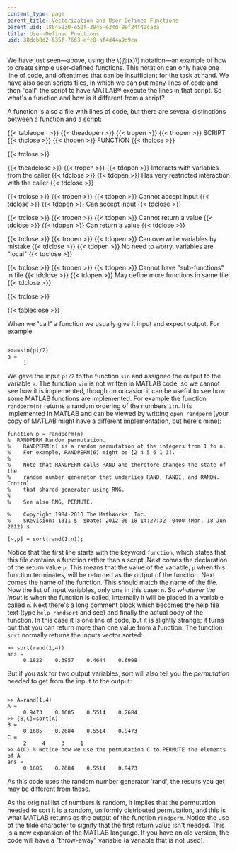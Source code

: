 ```yaml
---
content_type: page
parent_title: Vectorization and User-Defined Functions
parent_uid: 18645230-e50f-3945-e34d-99f24f40ca3a
title: User-Defined Functions
uid: 38dcb8d2-635f-7663-efc8-af4d44a9d9ea
---
```


We have just seen—above, using the \\(@(x)\\) notation—an example of how to create simple user-defined functions. This notation can only have one line of code, and oftentimes that can be insufficient for the task at hand. We have also seen scripts files, in which we can put many lines of code and then "call" the script to have MATLAB® execute the lines in that script. So what's a function and how is it different from a script?

A function is also a file with lines of code, but there are several distinctions between a function and a script:

{{< tableopen >}}
{{< theadopen >}}
{{< tropen >}}
{{< thopen >}}
SCRIPT
{{< thclose >}}
{{< thopen >}}
FUNCTION
{{< thclose >}}

{{< trclose >}}

{{< theadclose >}}
{{< tropen >}}
{{< tdopen >}}
Interacts with variables from the caller
{{< tdclose >}}
{{< tdopen >}}
Has very restricted interaction with the caller
{{< tdclose >}}

{{< trclose >}}
{{< tropen >}}
{{< tdopen >}}
Cannot accept input
{{< tdclose >}}
{{< tdopen >}}
Can accept input
{{< tdclose >}}

{{< trclose >}}
{{< tropen >}}
{{< tdopen >}}
Cannot return a value
{{< tdclose >}}
{{< tdopen >}}
Can return a value
{{< tdclose >}}

{{< trclose >}}
{{< tropen >}}
{{< tdopen >}}
Can overwrite variables by mistake
{{< tdclose >}}
{{< tdopen >}}
No need to worry, variables are "local"
{{< tdclose >}}

{{< trclose >}}
{{< tropen >}}
{{< tdopen >}}
Cannot have "sub-functions" in file
{{< tdclose >}}
{{< tdopen >}}
May define more functions in same file
{{< tdclose >}}

{{< trclose >}}

{{< tableclose >}}

When we "call" a function we usually give it input and expect output. For example:

```

>>a=sin(pi/2)
a =
     1
```

We gave the input `pi/2` to the function `sin` and assigned the output to the variable `a`. The function `sin` is not written in MATLAB code, so we cannot see how it is implemented, though on occasion it can be useful to see how some MATLAB functions are implemented. For example the function `randperm(n)` returns a random ordering of the numbers `1:n`. It is implemented in MATLAB and can be viewed by writting `open randperm` (your copy of MATLAB might have a different implementation, but here's mine):

```
function p = randperm(n)
%  RANDPERM Random permutation.
%    RANDPERM(n) is a random permutation of the integers from 1 to n.
%    For example, RANDPERM(6) might be [2 4 5 6 1 3].
%
%    Note that RANDPERM calls RAND and therefore changes the state of the
%    random number generator that underlies RAND, RANDI, and RANDN.  Control
%    that shared generator using RNG.
%
%    See also RNG, PERMUTE.

%    Copyright 1984-2010 The MathWorks, Inc.
%    $Revision: 1311 $  $Date: 2012-06-18 14:27:32 -0400 (Mon, 18 Jun 2012) $

[~,p] = sort(rand(1,n));
```

Notice that the first line starts with the keyword `function`, which states that this file contains a function rather than a script. Next comes the declaration of the return value `p`. This means that the value of the variable, `p` when this function terminates, will be returned as the output of the function. Next comes the name of the function. This should match the name of the file. Now the list of input variables, only one in this case: `n`. So _whatever the input_ is when the function is called, internally it will be placed in a variable called `n`. Next there's a long comment block which becomes the help file text (type `help randsort` and see) and finally the actual body of the function. In this case it is one line of code, but it is slightly strange; it turns out that you can return more than one value from a function. The function `sort` normally returns the inputs vector sorted:

```
>> sort(rand(1,4))
ans =
     0.1822    0.3957    0.4644    0.6998 
```

But if you ask for two output variables, sort will also tell you the _permutation_ needed to get from the input to the output:

```

>> A=rand(1,4)
A =
     0.9473    0.1685    0.5514    0.2684
>> [B,C]=sort(A)
B =
     0.1685    0.2684    0.5514    0.9473
C =
     2     4     3     1
>> A(C) % Notice how we use the permutation C to PERMUTE the elements of A
ans =
     0.1685    0.2684    0.5514    0.9473
```

As this code uses the random number generator 'rand', the results you get may be different from these.

As the original list of numbers is random, it implies that the permutation needed to sort it is a random, uniformly distributed permutation, and this is what MATLAB returns as the output of the function `randperm`. Notice the use of the tilde character to signify that the first return value isn't needed. This is a new expansion of the MATLAB language. If you have an old version, the code will have a "throw-away" variable (a variable that is not used).